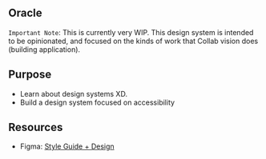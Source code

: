 ## Oracle

`Important Note`: This is currently very WIP.
This design system is intended to be opinionated, and focused on the kinds of work that Collab vision does (building application).

## Purpose

- Learn about design systems XD.
- Build a design system focused on accessibility

## Resources

- Figma: [Style Guide + Design](https://www.figma.com/file/p4W27NjUlIt3qli9ZBOdtF/Colab-Vision-Design?node-id=7%3A16)
